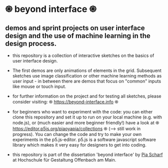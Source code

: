 # ֍ beyond interface ֍
## demos and sprint projects on user interface design and the use of machine learning in the design process.

* this repository is a collection of interactive sketches on the basics of user interface design.
* The first demos are only animations of elements in the grid. Subsequent sketches use image classification or other machine learning methods as user input - in between there are demos that focus on "common" inputs like mouse or touch input.
* for further information on the project and for testing all sketches, please consider visiting: ֍ https://beyond-interface.info ֍
* for beginners who want to experiment with the code: you can either clone this repository and set it up to run on your local machine (e.g. with node.js), or (much easier and more beginner friendly!) have a look at ֍ https://editor.p5js.org/piaoyapia/collections ֍ (--> still work in progress). You can change the code and try to make your own experiments in the p5.js-editor. p5.js is a software javascript software library which makes it very easy for designers to get into coding.

* this repository is part of the dissertation 'beyond interface' by <a href="https://de.linkedin.com/in/pia-scharf-b2a5b0b7">Pia Scharf</a> at Hochschule für Gestaltung Offenbach am Main.
